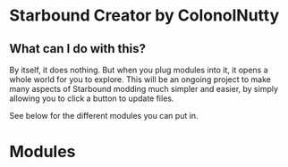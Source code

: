 # Starbound Creator by ColonolNutty

## What can I do with this?

By itself, it does nothing. But when you plug modules into it, it opens a whole world for you to explore. This will be an ongoing project to make many aspects of Starbound modding much simpler and easier, by simply allowing you to click a button to update files.

See below for the different modules you can put in.

# Modules


